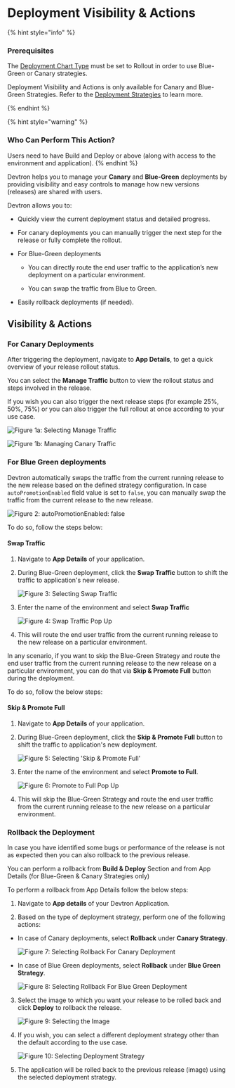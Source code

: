 # Deployment Visibility & Actions 

{% hint style="info" %}
### Prerequisites
The [Deployment Chart Type](../creating-application/base-config/deployment-template.md#select-a-deployment-chart-type) must be set to Rollout in order to use Blue-Green or Canary strategies.

Deployment Visibility and Actions is only available for Canary and Blue-Green Strategies. Refer to the [Deployment Strategies](../creating-application/workflow/cd-pipeline.md#deployment-strategies) to learn more.

{% endhint %}

{% hint style="warning" %}
### Who Can Perform This Action?
Users need to have Build and Deploy or above (along with access to the environment and application).
{% endhint %}

Devtron helps you to manage your **Canary** and **Blue-Green** deployments by providing visibility and easy controls to manage how new versions (releases) are shared with users.

Devtron allows you to:

* Quickly view the current deployment status and detailed progress.

* For canary deployments you can manually trigger the next step for the release or fully complete the rollout.

* For Blue-Green deployments 

     * You can directly route the end user traffic to the application’s new deployment on a particular environment.

     * You can swap the traffic from Blue to Green.

* Easily rollback deployments (if needed).

## Visibility & Actions

### For Canary Deployments

After triggering the deployment, navigate to **App Details**, to get a quick overview of your release rollout status.

You can select the **Manage Traffic** button to view the rollout status and steps involved in the release. 

If you wish you can also trigger the next release steps (for example 25%, 50%, 75%) or you can also trigger the full rollout at once according to your use case.

 ![Figure 1a: Selecting Manage Traffic](https://devtron-public-asset.s3.us-east-2.amazonaws.com/images/creating-application/app-details/deployment-manage-traffic.jpg)

 ![Figure 1b: Managing Canary Traffic](https://devtron-public-asset.s3.us-east-2.amazonaws.com/images/creating-application/app-details/deployment-manage-traffic-2.jpg)


### For Blue Green deployments

Devtron automatically swaps the traffic from the current running release to the new release based on the defined strategy configuration. In case `autoPromotionEnabled` field value is set to `false`, you can manually swap the traffic from the current release to the new release. 

![Figure 2: autoPromotionEnabled: false](https://devtron-public-asset.s3.us-east-2.amazonaws.com/images/creating-application/app-details/deployment-auto-promotion-enabled-false.jpg)

To do so, follow the steps below:

#### Swap Traffic

1. Navigate to **App Details** of your application.

2. During Blue-Green deployment, click the **Swap Traffic** button to shift the traffic to application's new release.

      ![Figure 3: Selecting Swap Traffic](https://devtron-public-asset.s3.us-east-2.amazonaws.com/images/creating-application/app-details/deployment-awating-swap.jpg)

3. Enter the name of the environment and select **Swap Traffic**

      ![Figure 4: Swap Traffic Pop Up](https://devtron-public-asset.s3.us-east-2.amazonaws.com/images/creating-application/app-details/deployment-swap-live-traffic.jpg)

4. This will route the end user traffic from the current running release to the new release on a particular environment.


In any scenario, if you want to skip the Blue-Green Strategy and route the end user traffic from the current running release to the new release on a particular environment, you can do that via **Skip & Promote Full** button during the deployment.

To do so, follow the below steps:

#### Skip & Promote Full

1. Navigate to **App Details** of your application.

2. During Blue-Green deployment, click the **Skip & Promote Full** button to shift the traffic to application's new deployment.

      ![Figure 5: Selecting 'Skip & Promote Full'](https://devtron-public-asset.s3.us-east-2.amazonaws.com/images/creating-application/app-details/deployment-skip-and-promote.jpg)

3. Enter the name of the environment and select **Promote to Full**.

      ![Figure 6: Promote to Full Pop Up](https://devtron-public-asset.s3.us-east-2.amazonaws.com/images/creating-application/app-details/deployment-skip-and-promote-2.jpg)

4. This will skip the Blue-Green Strategy and route the end user traffic from the current running release to the new release on a particular environment.

### Rollback the Deployment 

In case you have identified some bugs or performance of the release is not as expected then you can also rollback to the previous release. 

You can perform a rollback from **Build & Deploy** Section and from App Details (for Blue-Green & Canary Strategies only)

To perform a rollback from App Details follow the below steps:

1. Navigate to **App details** of your Devtron Application.

2. Based on the type of deployment strategy, perform one of the following actions:
    
  * In case of Canary deployments, select **Rollback** under **Canary Strategy**.

      ![Figure 7: Selecting Rollback For Canary Deployment](https://devtron-public-asset.s3.us-east-2.amazonaws.com/images/creating-application/app-details/deployment-rollback.jpg)

  * In case of Blue Green deployments, select **Rollback** under **Blue Green Strategy**.

      ![Figure 8: Selecting Rollback For Blue Green Deployment](https://devtron-public-asset.s3.us-east-2.amazonaws.com/images/creating-application/app-details/deployment-rollback-blue-green.jpg)

3. Select the image to which you want your release to be rolled back and click **Deploy** to rollback the release.

      ![Figure 9: Selecting the Image](https://devtron-public-asset.s3.us-east-2.amazonaws.com/images/creating-application/app-details/deployment-rollback-select-image+.jpg)

4. If you wish, you can select a different deployment strategy other than the default according to the use case.

      ![Figure 10: Selecting Deployment Strategy](https://devtron-public-asset.s3.us-east-2.amazonaws.com/images/creating-application/app-details/deployment-rollback-deploy-strag.jpg)

5. The application will be rolled back to the previous release (image) using the selected deployment strategy.